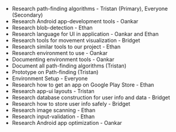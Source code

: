- Research path-finding algorithms - Tristan (Primary), Everyone (Secondary)
- Research Android app-development tools - Oankar
- Research blob-detection - Ethan
- Research language for UI in application - Oankar and Ethan
- Research tools for movement visualization - Bridget
- Research similar tools to our project - Ethan
- Research environment to use - Oankar
- Documenting environment tools - Oankar
- Document all path-finding algorithms (Tristan)
- Prototype on Path-finding (Tristan)
- Environment Setup - Everyone
- Research how to get an app on Google Play Store - Ethan
- Research app-ui layouts - Tristan
- Research database construction for user info and data - Bridget
- Research how to store user info safely - Bridget
- Research image scanning - Ethan
- Research input-validation  - Ethan
- Research Android app optimization - Oankar
  
